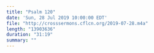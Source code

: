 ```yaml
---
title: "Psalm 120"
date: 'Sun, 28 Jul 2019 10:00:00 EDT'
file: "http://crosssermons.cflcn.org/2019-07-28.m4a"
length: "13903636"
duration: "31:19"
summary: ""
---
```

